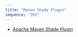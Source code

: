 ```yaml
---
title: "Maven Shade Plugin"
sequence: "303"
---
```


- [Apache Maven Shade Plugin](https://maven.apache.org/plugins/maven-shade-plugin/index.html)
